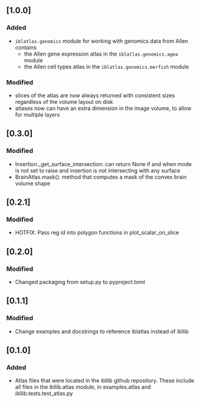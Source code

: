 ## [1.0.0]

### Added
- `iblatlas.genomics` module for working with genomics data from Allen contains
  - the Allen gene expression atlas in the `iblatlas.genomics.agea` module
  - the Allen cell types atlas in the `iblatlas.genomics.merfish` module
### Modified
- slices of the atlas are now always returned with consistent sizes regardless of the volume layout on disk
- atlases now can have an extra dimension in the image volume, to allow for multiple layers

## [0.3.0]
### Modified
- Insertion._get_surface_intersection: can return None if and when mode is not set to raise and insertion is not intersecting with any surface
- BrainAtlas.mask(): method that computes a mask of the convex brain volume shape

## [0.2.1]

### Modified
- HOTFIX: Pass reg id into polygon functions in plot_scalar_on_slice

## [0.2.0]

### Modified
- Changed packaging from setup.py to pyproject.toml

## [0.1.1]

### Modified
- Change examples and docstrings to reference iblatlas instead of ibllib

## [0.1.0]

### Added
 - Atlas files that were located in the ibllib github repository. These include all files 
   in the ibllib.atlas module, in examples.atlas and ibllib.tests.test_atlas.py 
